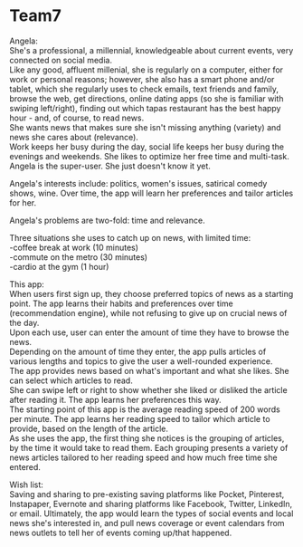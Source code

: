 # Team7

Angela: <br>
She's a professional, a millennial, knowledgeable about current events, very connected on social media.<br> 
Like any good, affluent millenial, she is regularly on a computer, either for work or personal reasons; however, she also has a smart phone and/or tablet, which she regularly uses to check emails, text friends and family, browse the web, get directions, online dating apps (so she is familiar with swiping left/right), finding out which tapas restaurant has the best happy hour - and, of course, to read news.<br>
She wants news that makes sure she isn't missing anything (variety) and news she cares about (relevance).<br>
Work keeps her busy during the day, social life keeps her busy during the evenings and weekends. She likes to optimize her free time and multi-task.<br>
Angela is the super-user. She just doesn't know it yet.

Angela's interests include: politics, women's issues, satirical comedy shows, wine. Over time, the app will learn her preferences and tailor articles for her. 

Angela's problems are two-fold: time and relevance.

Three situations she uses to catch up on news, with limited time: <br>
-coffee break at work (10 minutes)<br>
-commute on the metro (30 minutes)<br>
-cardio at the gym (1 hour)

This app: <br>
When users first sign up, they choose preferred topics of news as a starting point. The app learns their habits and preferences over time (recommendation engine), while not refusing to give up on crucial news of the day. <br>
Upon each use, user can enter the amount of time they have to browse the news.<br>
Depending on the amount of time they enter, the app pulls articles of various lengths and topics to give the user a well-rounded experience. <br>
The app provides news based on what's important and what she likes. She can select which articles to read. <br>
She can swipe left or right to show whether she liked or disliked the article after reading it. The app learns her preferences this way.<br>
The starting point of this app is the average reading speed of 200 words per minute. The app learns her reading speed to tailor which article to provide, based on the length of the article.<br>
As she uses the app, the first thing she notices is the grouping of articles, by the time it would take to read them.
Each grouping presents a variety of news articles tailored to her reading speed and how much free time she entered.

Wish list:<br>
Saving and sharing to pre-existing saving platforms like Pocket, Pinterest, Instapaper, Evernote and sharing platforms like Facebook, Twitter, LinkedIn, or email. Ultimately, the app would learn the types of social events and local news she's interested in, and pull news coverage or event calendars from news outlets to tell her of events coming up/that happened. 
